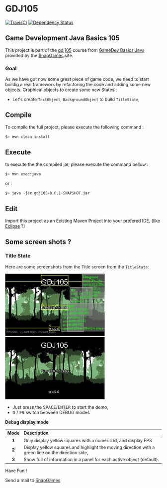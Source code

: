 # GDJ105

[![TravisCI](https://travis-ci.org/SnapGames/GDJ105.svg?branch=develop)](https://travis-ci.org/SnapGames/GDJ105 "open the TravisCI compilation trend") [![Dependency Status](https://www.versioneye.com/user/projects/59d22ffc0fb24f00420314b1/badge.svg?style=flat-square)](https://www.versioneye.com/user/projects/59d22ffc0fb24f00420314b1 "Open on VersionEye")

## Game Development Java Basics 105

This project is part of the [gdj105](https://classroom.google.com/c/NzI2ODQ3NjU2MFpa/t/NzI2Nzg0MjgxNFpa) course from [GameDev Basics
Java](https://classroom.google.com/c/NzI2ODQ3NjU2MFpa "Open the official on-line course") 
provided by the [SnapGames](http://snapgames.fr) site. 

### Goal

As we have got now some great piece of game code, we need to start buildig a real framework by refactoring the code and adding some new objects.
Graphical objects to create some new States : 
- Let's create `TextObject`, `BackgroundObject` to build `TitleState`, 

## Compile

To compile the full project, please execute the following command :

```bash
$> mvn clean install
```

## Execute

to execute the the compiled jar, please execute the command bellow :

```bash
$> mvn exec:java
```

or :

```bash
$> java -jar gdj105-0.0.1-SNAPSHOT.jar
```

## Edit

Import this project as an Existing Maven Project into your prefered IDE, 
(like [Eclipse](http://www.eclipse.org/downloads "open the eclipse official web download page") ?)


## Some screen shots ?

### Title State

Here are some screenshots from the Title screen from the `TitleState`:

![TitleState with to much debug information](src/main/docs/images/screenshot%2081534842800074.jpg "TitleState with to much debug information") ![TitleState without debug information](src/main/docs/images/screenshot%2081537552334024.jpg "TitleState without debug information")

- Just press the <kbd>SPACE</kbd>/<kbd>ENTER</kbd> to start the demo,
- <kbd>D</kbd> / <kbd>F9</kbd> switch between DEBUG modes 


**Debug display mode**

| Mode  | Description                                                                                        |
|:-----:|:---------------------------------------------------------------------------------------------------|
| **1**	| Only display yellow squares with a numeric id, and display FPS                                     |
| **2**	| Display yellow squares and highlight the moving direction with a green line on the direction side, |
| **3**	| Show full of information in a panel for each active object (default).                              |


Have Fun !

Send a mail to [SnapGames](mailto:contact@snapgames.fr?subject=gdj105 "send a mail to your tutor")
